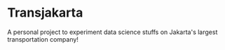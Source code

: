 # Transjakarta
 A personal project to experiment data science stuffs on Jakarta's largest transportation company!
